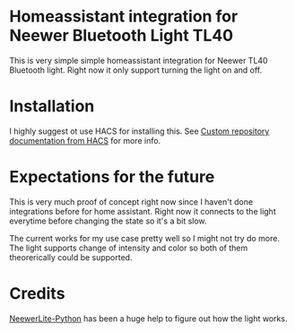# Homeassistant integration for Neewer Bluetooth Light TL40

This is very simple simple homeassistant integration for Neewer TL40 Bluetooth light. Right now it only support turning the light on and off.

# Installation

I highly suggest ot use HACS for installing this. See [Custom repository documentation from HACS](https://www.hacs.xyz/docs/faq/custom_repositories/) for more info.

# Expectations for the future

This is very much proof of concept right now since I haven't done integrations before for home assistant. Right now it connects to the light everytime before changing the state so it's a bit slow.

The current works for my use case pretty well so I might not try do more. The light supports change of intensity and color so both of them theorerically could be supported.


# Credits

[NeewerLite-Python](https://github.com/taburineagle/NeewerLite-Python/tree/main) has been a huge help to figure out how the light works.